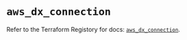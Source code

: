 # `aws_dx_connection`

Refer to the Terraform Registory for docs: [`aws_dx_connection`](https://registry.terraform.io/providers/hashicorp/aws/5.6.2/docs/resources/dx_connection).
